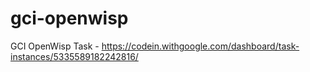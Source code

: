 # gci-openwisp
GCI OpenWisp Task - https://codein.withgoogle.com/dashboard/task-instances/5335589182242816/
